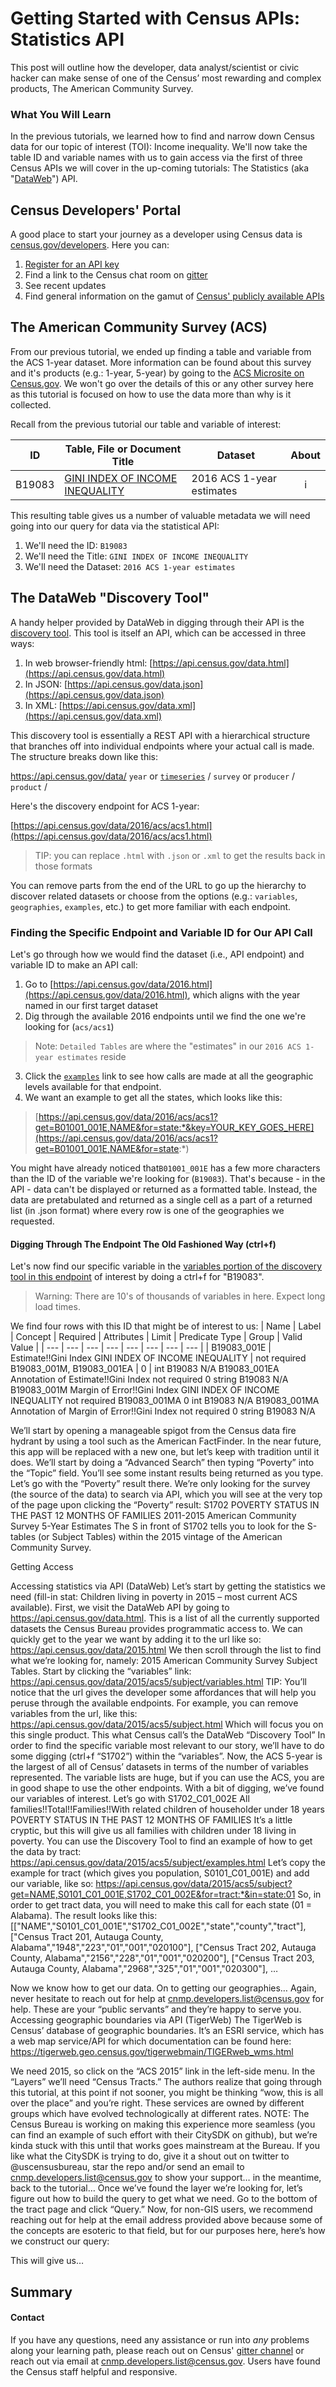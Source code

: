 # Getting Started with Census APIs: Statistics API

This post will outline how the developer, data analyst/scientist or civic hacker can make sense of one of the Census’ most rewarding and complex products, The American Community Survey.

### What You Will Learn

In the previous tutorials, we learned how to find and narrow down Census data for our topic of interest (TOI): Income inequality. We'll now take the table ID and variable names with us to gain access via the first of three Census APIs we will cover in the up-coming tutorials: The Statistics (aka "[DataWeb](https://api.census.gov/data.html)") API.

## Census Developers' Portal

A good place to start your journey as a developer using Census data is [census.gov/developers](https://census.gov/developers).  Here you can:
1. [Register for an API key](https://api.census.gov/data/key_signup.html)
2. Find a link to the Census chat room on [gitter](https://gitter.im/uscensusbureau/home)
3. See recent updates
4. Find general information on the gamut of [Census' publicly available APIs](https://www.census.gov/data/developers/data-sets.html)

## The American Community Survey (ACS)

From our previous tutorial, we ended up finding a table and variable from the ACS 1-year dataset. More information can be found about this survey and it's products (e.g.: 1-year, 5-year) by going to the [ACS Microsite on Census.gov](https://www.census.gov/programs-surveys/acs/). We won't go over the details of this or any other survey here as this tutorial is focused on how to use the data more than why is it collected.

Recall from the previous tutorial our table and variable of interest:

| ID | Table, File or Document Title | Dataset | About |
| --- | ---| --- | :---: |
| B19083 | [GINI INDEX OF INCOME INEQUALITY](https://factfinder.census.gov/faces/tableservices/jsf/pages/productview.xhtml?pid=ACS_16_1YR_B19083&prodType=table) | 2016 ACS 1-year estimates | i |

This resulting table gives us a number of valuable metadata we will need going into our query for data via the statistical API:

1. We'll need the ID: `B19083`
2. We'll need the Title: `GINI INDEX OF INCOME INEQUALITY`
3. We'll need the Dataset: `2016 ACS 1-year estimates`

## The DataWeb "Discovery Tool"

A handy helper provided by DataWeb in digging through their API is the [discovery tool](https://api.census.gov/data.html). This tool is itself an API, which can be accessed in three ways:
1. In web browser-friendly html: [https://api.census.gov/data.html](https://api.census.gov/data.html)
2. In JSON: [https://api.census.gov/data.json](https://api.census.gov/data.json)
3. In XML: [https://api.census.gov/data.xml](https://api.census.gov/data.xml)

This discovery tool is essentially a REST API with a hierarchical structure that branches off into individual endpoints where your actual call is made. The structure breaks down like this:

https://api.census.gov/data/ `year` or [`timeseries`](https://api.census.gov/data/timeseries.html) / `survey` or `producer` / `product` /

Here's the discovery endpoint for ACS 1-year:

[https://api.census.gov/data/2016/acs/acs1.html](https://api.census.gov/data/2016/acs/acs1.html)

> TIP: you can replace `.html` with `.json` or `.xml` to get the results back in those formats

You can remove parts from the end of the URL to go up the hierarchy to discover related datasets or choose from the options (e.g.: `variables`, `geographies`, `examples`, etc.) to get more familiar with each endpoint.

### Finding the Specific Endpoint and Variable ID for Our API Call

Let's go through how we would find the dataset (i.e., API endpoint) and variable ID to make an API call:

1. Go to [https://api.census.gov/data/2016.html](https://api.census.gov/data/2016.html), which aligns with the year named in our first target dataset
2. Dig through the available 2016 endpoints until we find the one we're looking for (`acs/acs1`)
> Note: `Detailed Tables` are where the "estimates" in our `2016 ACS 1-year estimates` reside

3. Click the [`examples`](https://api.census.gov/data/2016/acs/acs1/examples.html) link to see how calls are made at all the geographic levels available for that endpoint.
4. We want an example to get all the states, which looks like this: 
> [https://api.census.gov/data/2016/acs/acs1?get=B01001_001E,NAME&for=state:*&key=YOUR_KEY_GOES_HERE](https://api.census.gov/data/2016/acs/acs1?get=B01001_001E,NAME&for=state:*)

You might have already noticed that`B01001_001E` has a few more characters than the ID of the variable we're looking for (`B19083`). That's because - in the API - data can't be displayed or returned as a formatted table. Instead, the data are pretabulated and returned as a single cell as a part of a returned list (in .json format) where every row is one of the geographies we requested.

#### Digging Through The Endpoint The Old Fashioned Way (ctrl+f)

Let's now find our specific variable in the [variables portion of the discovery tool in this endpoint](https://api.census.gov/data/2016/acs/acs1/variables.html) of interest by doing a ctrl+f for "B19083". 
> Warning: There are 10's of thousands of variables in here. Expect long load times.

We find four rows with this ID that might be of interest to us:
| Name | Label	| Concept |	Required	| Attributes | 	Limit |	Predicate  Type |	Group	| Valid Value |
| --- | --- | --- | --- | --- | --- | --- | --- |
| B19083_001E	| Estimate!!Gini Index	 GINI INDEX OF INCOME INEQUALITY |	not required	B19083_001M, B19083_001EA	 | 0	| int	B19083	N/A
B19083_001EA	Annotation of Estimate!!Gini Index		not required		0	string	B19083	N/A
B19083_001M	Margin of Error!!Gini Index	GINI INDEX OF INCOME INEQUALITY	not required	B19083_001MA	0	int	B19083	N/A
B19083_001MA	Annotation of Margin of Error!!Gini Index		not required		0	string	B19083	N/A


We’ll start by opening a manageable spigot from the Census data fire hydrant by using a tool such as the American FactFinder. In the near future, this app will be replaced with a new one, but let’s keep with tradition until it does. We’ll start by doing a “Advanced Search” then typing “Poverty” into the “Topic” field. You’ll see some instant results being returned as you type. Let’s go with the “Poverty” result there. We’re only looking for the survey (the source of the data) to search via API, which you will see at the very top of the page upon clicking the “Poverty” result: S1702 POVERTY STATUS IN THE PAST 12 MONTHS OF FAMILIES 2011-2015 American Community Survey 5-Year Estimates The S in front of S1702 tells you to look for the S-tables (or Subject Tables) within the 2015 vintage of the American Community Survey.

Getting Access

Accessing statistics via API (DataWeb) Let’s start by getting the statistics we need (fill-in stat: Children living in poverty in 2015 – most current ACS available). First, we visit the DataWeb API by going to https://api.census.gov/data.html. This is a list of all the currently supported datasets the Census Bureau provides programmatic access to. We can quickly get to the year we want by adding it to the url like so: https://api.census.gov/data/2015.html We then scroll through the list to find what we’re looking for, namely: 2015 American Community Survey Subject Tables. Start by clicking the “variables” link: https://api.census.gov/data/2015/acs5/subject/variables.html TIP: You’ll notice that the url gives the developer some affordances that will help you peruse through the available endpoints. For example, you can remove variables from the url, like this: https://api.census.gov/data/2015/acs5/subject.html Which will focus you on this single product. This what Census call’s the DataWeb “Discovery Tool” In order to find the specific variable most relevant to our story, we’ll have to do some digging (ctrl+f “S1702”) within the “variables”. Now, the ACS 5-year is the largest of all of Census’ datasets in terms of the number of variables represented. The variable lists are huge, but if you can use the ACS, you are in good shape to use the other endpoints. With a bit of digging, we’ve found our variables of interest. Let’s go with S1702_C01_002E All families!!Total!!Families!!With related children of householder under 18 years POVERTY STATUS IN THE PAST 12 MONTHS OF FAMILIES It’s a little cryptic, but this will give us all families with children under 18 living in poverty. You can use the Discovery Tool to find an example of how to get the data by tract: https://api.census.gov/data/2015/acs5/subject/examples.html Let’s copy the example for tract (which gives you population, S0101_C01_001E) and add our variable, like so: https://api.census.gov/data/2015/acs5/subject?get=NAME,S0101_C01_001E,S1702_C01_002E&for=tract:*&in=state:01 So, in order to get tract data, you will need to make this call for each state (01 = Alabama). The result looks like this: [["NAME","S0101_C01_001E","S1702_C01_002E","state","county","tract"], ["Census Tract 201, Autauga County, Alabama","1948","223","01","001","020100"], ["Census Tract 202, Autauga County, Alabama","2156","228","01","001","020200"], ["Census Tract 203, Autauga County, Alabama","2968","325","01","001","020300"], …

Now we know how to get our data. On to getting our geographies… Again, never hesitate to reach out for help at cnmp.developers.list@census.gov for help. These are your “public servants” and they’re happy to serve you. Accessing geographic boundaries via API (TigerWeb) The TigerWeb is Census’ database of geographic boundaries. It’s an ESRI service, which has a web map service/API for which documentation can be found here: https://tigerweb.geo.census.gov/tigerwebmain/TIGERweb_wms.html

We need 2015, so click on the “ACS 2015” link in the left-side menu. In the “Layers” we’ll need “Census Tracts.” The authors realize that going through this tutorial, at this point if not sooner, you might be thinking “wow, this is all over the place” and you’re right. These services are owned by different groups which have evolved technologically at different rates. NOTE: The Census Bureau is working on making this experience more seamless (you can find an example of such effort with their CitySDK on github), but we’re kinda stuck with this until that works goes mainstream at the Bureau. If you like what the CitySDK is trying to do, give it a shout out on twitter to @uscensusbureau, star the repo and/or send an email to cnmp.developers.list@census.gov to show your support… in the meantime, back to the tutorial… Once we’ve found the layer we’re looking for, let’s figure out how to build the query to get what we need. Go to the bottom of the tract page and click “Query.” Now, for non-GIS users, we recommend reaching out for help at the email address provided above because some of the concepts are esoteric to that field, but for our purposes here, here’s how we construct our query:

This will give us…

## Summary



#### Contact
If you have any questions, need any assistance or run into *any* problems along your learning path, please reach out on Census' [gitter channel](https://gitter.im/uscensusbureau/home) or reach out via email at [cnmp.developers.list@census.gov](mailto:cnmp.developers.list@census.gov). Users have found the Census staff helpful and responsive.
<!--stackedit_data:
eyJoaXN0b3J5IjpbLTkzNjIyOTUxOSwtMTU4MTg1Mjc5MV19
-->